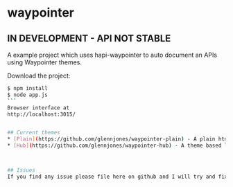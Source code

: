 # waypointer

## IN DEVELOPMENT - API NOT STABLE

A example project which uses hapi-waypointer to auto document an APIs using Waypointer themes.

Download the project:
````bash
$ npm install
$ node app.js
```
Browser interface at
http://localhost:3015/


## Current themes
* [Plain](https://github.com/glennjones/waypointer-plain) - A plain html theme.
* [Hub](https://github.com/glennjones/waypointer-hub) - A theme based lossly on githubs API documentation style.



## Issues
If you find any issue please file here on github and I will try and fix them.